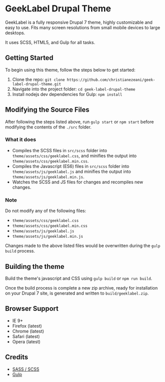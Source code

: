 # GeekLabel Drupal Theme
GeekLabel is a fully responsive Drupal 7 theme, highly customizable and easy to use. Fits many screen resolutions from small mobile devices to large desktops. 

It uses SCSS, HTML5, and Gulp for all tasks.

## Getting Started
To begin using this theme, follow the steps below to get started:
1. Clone the repo: `git clone https://github.com/christianezeani/geek-label-drupal-theme.git`
2. Navigate into the project folder: `cd geek-label-drupal-theme`
3. Install nodejs dev dependencies for Gulp: `npm install`

## Modifying the Source Files
After following the steps listed above, run `gulp start` or `npm start` before modifying the contents of the `./src` folder. 

### What it does
* Compiles the SCSS files in `src/scss` folder into `theme/assets/css/geeklabel.css`, and minifies the output into `theme/assets/css/geeklabel.min.css`.
* Compiles the Javascript (ES6) files in `src/scss` folder into `theme/assets/js/geeklabel.js` and minifies the output into `theme/assets/js/geeklabel.min.js`.
* Watches the SCSS and JS files for changes and recompiles new changes.

### Note
Do not modify any of the following files:
* `theme/assets/css/geeklabel.css`
* `theme/assets/css/geeklabel.min.css`
* `theme/assets/js/geeklabel.js`
* `theme/assets/js/geeklabel.min.js`

Changes made to the above listed files would be overwritten during the `gulp build` process.

## Building the theme
Build the theme's javascript and CSS using `gulp build` or `npm run build`.

Once the build process is complete a new zip archive, ready for installation on your Drupal 7 site, is generated and written to `build/geeklabel.zip`.

## Browser Support
* IE 9+
* Firefox (latest)
* Chrome (latest)
* Safari (latest)
* Opera (latest)

## Credits
* [SASS / SCSS](https://sass-lang.com)
* [Gulp](https://gulpjs.com)

